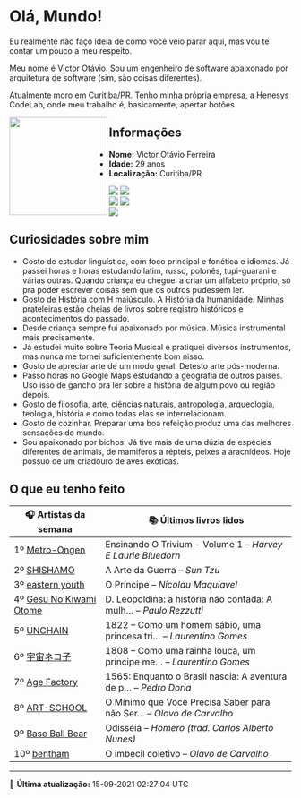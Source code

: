 # Olá, Mundo!

Eu realmente não faço ideia de como você veio parar aqui, mas vou te contar um pouco a meu respeito.

Meu nome é Victor Otávio. Sou um engenheiro de software apaixonado por arquitetura de software (sim, são coisas diferentes).

Atualmente moro em Curitiba/PR. Tenho minha própria empresa, a Henesys CodeLab, onde meu trabalho é, basicamente, apertar botões.

<img align="left" src="https://github.com/vctrtvfrrr/vctrtvfrrr/raw/master/octocat.png" alt="" width="175" />

## Informações

- **Nome:** Victor Otávio Ferreira
- **Idade:** 29 anos
- **Localização:** Curitiba/PR

[![](https://img.shields.io/badge/LinkedIn-victorotavio-blue)](https://www.linkedin.com/in/victorotavio/) [![](https://img.shields.io/badge/Twitter-@vctrtvfrrr-blue)](https://twitter.com/vctrtvfrrr)  
[![](https://img.shields.io/badge/GitHub-vctrtvfrrr-24292e)](https://github.com/vctrtvfrrr) [![](https://img.shields.io/badge/GitLab-vctrtvfrrr-ec5d16)](https://gitlab.com/vctrtvfrrr)  
[![](https://img.shields.io/badge/Email-victor@otavioferreira.com.br-red)](mailto:victor@otavioferreira.com.br)  

## Curiosidades sobre mim

-   Gosto de estudar linguística, com foco principal e fonética e idiomas. Já passei horas e horas estudando latim, russo, polonês, tupi-guarani e várias outras. Quando criança eu cheguei a criar um alfabeto próprio, só pra poder escrever coisas sem que os outros pudessem ler.
-   Gosto de História com H maiúsculo. A História da humanidade. Minhas prateleiras estão cheias de livros sobre registro históricos e acontecimentos do passado.
-   Desde criança sempre fui apaixonado por música. Música instrumental mais precisamente.
-   Já estudei muito sobre Teoria Musical e pratiquei diversos instrumentos, mas nunca me tornei suficientemente bom nisso.
-   Gosto de apreciar arte de um modo geral. Detesto arte pós-moderna.
-   Passo horas no Google Maps estudando a geografia de outros países. Uso isso de gancho pra ler sobre a história de algum povo ou região depois.
-   Gosto de filosofia, arte, ciências naturais, antropologia, arqueologia, teologia, história e como todas elas se interrelacionam.
-   Gosto de cozinhar. Preparar uma boa refeição produz uma das melhores sensações do mundo.
-   Sou apaixonado por bichos. Já tive mais de uma dúzia de espécies diferentes de animais, de mamiferos a répteis, peixes a aracnídeos. Hoje possuo de um criadouro de aves exóticas.


## O que eu tenho feito

|                                  🎧 Artistas da semana                                   |                      📚 Últimos livros lidos                      |
|------------------------------------------------------------------------------------------|-------------------------------------------------------------------|
| 1º [Metro-Ongen](https://www.last.fm/music/Metro-Ongen)                                  | Ensinando O Trivium - Volume 1	–	_Harvey E Laurie Bluedorn_         |
| 2º [SHISHAMO](https://www.last.fm/music/SHISHAMO)                                        | A Arte da Guerra	–	_Sun Tzu_                                        |
| 3º [eastern youth](https://www.last.fm/music/eastern+youth)                              | O Príncipe	–	_Nicolau Maquiavel_                                    |
| 4º [Gesu No Kiwami Otome](https://www.last.fm/music/Gesu+No+Kiwami+Otome)                | D. Leopoldina: a história não contada: A mulh…	–	_Paulo Rezzutti_   |
| 5º [UNCHAIN](https://www.last.fm/music/UNCHAIN)                                          | 1822 – Como um homem sábio, uma princesa tri…	–	_Laurentino Gomes_  |
| 6º [宇宙ネコ子](https://www.last.fm/music/%E5%AE%87%E5%AE%99%E3%83%8D%E3%82%B3%E5%AD%90) | 1808 – Como uma rainha louca, um príncipe me…	–	_Laurentino Gomes_  |
| 7º [Age Factory](https://www.last.fm/music/Age+Factory)                                  | 1565: Enquanto o Brasil nascia: A aventura de p…	–	_Pedro Doria_    |
| 8º [ART-SCHOOL](https://www.last.fm/music/ART-SCHOOL)                                    | O Mínimo que Você Precisa Saber para não Ser…	–	_Olavo de Carvalho_ |
| 9º [Base Ball Bear](https://www.last.fm/music/Base+Ball+Bear)                            | Odisséia	–	_Homero (trad. Carlos Alberto Nunes)_                    |
| 10º [bentham](https://www.last.fm/music/bentham)                                         | O imbecil coletivo	–	_Olavo de Carvalho_                            |


---

🚀 **Última atualização:** 15-09-2021 02:27:04 UTC